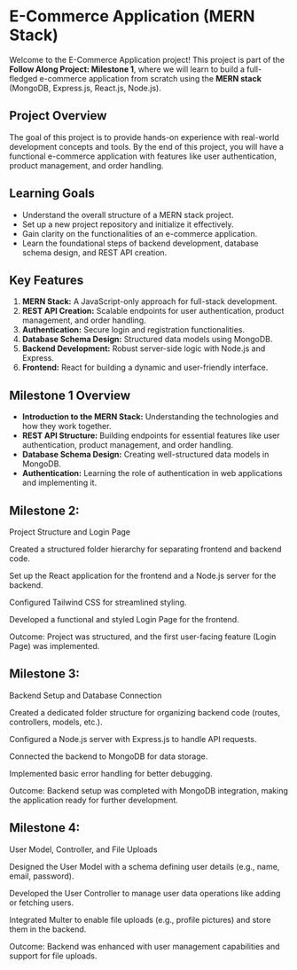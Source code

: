 # E-Commerce Application (MERN Stack)  

Welcome to the E-Commerce Application project! This project is part of the **Follow Along Project: Milestone 1**, where we will learn to build a full-fledged e-commerce application from scratch using the **MERN stack** (MongoDB, Express.js, React.js, Node.js).  

## Project Overview  
The goal of this project is to provide hands-on experience with real-world development concepts and tools. By the end of this project, you will have a functional e-commerce application with features like user authentication, product management, and order handling.  

## Learning Goals 
- Understand the overall structure of a MERN stack project.  
- Set up a new project repository and initialize it effectively.  
- Gain clarity on the functionalities of an e-commerce application.  
- Learn the foundational steps of backend development, database schema design, and REST API creation.  

## Key Features  
1. **MERN Stack:** A JavaScript-only approach for full-stack development.  
2. **REST API Creation:** Scalable endpoints for user authentication, product management, and order handling.  
3. **Authentication:** Secure login and registration functionalities.  
4. **Database Schema Design:** Structured data models using MongoDB.  
5. **Backend Development:** Robust server-side logic with Node.js and Express.  
6. **Frontend:** React for building a dynamic and user-friendly interface.  

## Milestone 1 Overview  
- **Introduction to the MERN Stack:** Understanding the technologies and how they work together.  
- **REST API Structure:** Building endpoints for essential features like user authentication, product management, and order handling.  
- **Database Schema Design:** Creating well-structured data models in MongoDB.  
- **Authentication:** Learning the role of authentication in web applications and implementing it.

## Milestone 2:
Project Structure and Login Page


Created a structured folder hierarchy for separating frontend and backend code.

Set up the React application for the frontend and a Node.js server for the backend.

Configured Tailwind CSS for streamlined styling.

Developed a functional and styled Login Page for the frontend.

Outcome: Project was structured, and the first user-facing feature (Login Page) was implemented.

## Milestone 3:
Backend Setup and Database Connection


Created a dedicated folder structure for organizing backend code (routes, controllers, models, etc.).

Configured a Node.js server with Express.js to handle API requests.

Connected the backend to MongoDB for data storage.

Implemented basic error handling for better debugging.

Outcome: Backend setup was completed with MongoDB integration, making the application ready for further development.

## Milestone 4:
User Model, Controller, and File Uploads


Designed the User Model with a schema defining user details (e.g., name, email, password).

Developed the User Controller to manage user data operations like adding or fetching users.

Integrated Multer to enable file uploads (e.g., profile pictures) and store them in the backend.

Outcome: Backend was enhanced with user management capabilities and support for file uploads.
